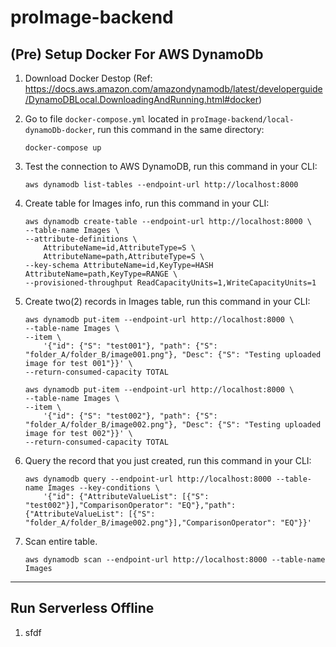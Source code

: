 # proImage-backend

## (Pre) Setup Docker For AWS DynamoDb 

1. Download Docker Destop (Ref: https://docs.aws.amazon.com/amazondynamodb/latest/developerguide/DynamoDBLocal.DownloadingAndRunning.html#docker)
2. Go to file `docker-compose.yml` located in `proImage-backend/local-dynamoDb-docker`, run this command in the same directory: 
    ```
    docker-compose up
    ```
3. Test the connection to AWS DynamoDB, run this command in your CLI:
    ```
    aws dynamodb list-tables --endpoint-url http://localhost:8000
    ```
4. Create table for Images info, run this command in your CLI:
    ```
    aws dynamodb create-table --endpoint-url http://localhost:8000 \
    --table-name Images \
    --attribute-definitions \
        AttributeName=id,AttributeType=S \
        AttributeName=path,AttributeType=S \
    --key-schema AttributeName=id,KeyType=HASH AttributeName=path,KeyType=RANGE \
    --provisioned-throughput ReadCapacityUnits=1,WriteCapacityUnits=1
    ```

5. Create two(2) records in Images table, run this command in your CLI:
    ```
    aws dynamodb put-item --endpoint-url http://localhost:8000 \
    --table-name Images \
    --item \
        '{"id": {"S": "test001"}, "path": {"S": "folder_A/folder_B/image001.png"}, "Desc": {"S": "Testing uploaded image for test 001"}}' \
    --return-consumed-capacity TOTAL  
    ```

    ```
    aws dynamodb put-item --endpoint-url http://localhost:8000 \
    --table-name Images \
    --item \
        '{"id": {"S": "test002"}, "path": {"S": "folder_A/folder_B/image002.png"}, "Desc": {"S": "Testing uploaded image for test 002"}}' \
    --return-consumed-capacity TOTAL  
    ```


6. Query the record that you just created, run this command in your CLI:
    ```
    aws dynamodb query --endpoint-url http://localhost:8000 --table-name Images --key-conditions \
        '{"id": {"AttributeValueList": [{"S": "test002"}],"ComparisonOperator": "EQ"},"path": {"AttributeValueList": [{"S": "folder_A/folder_B/image002.png"}],"ComparisonOperator": "EQ"}}'
    ```

7. Scan entire table.
    ```
    aws dynamodb scan --endpoint-url http://localhost:8000 --table-name Images
    ```

---

## Run Serverless Offline

1. sfdf

